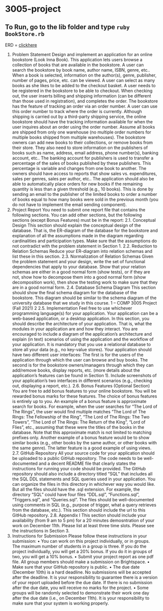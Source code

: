 # 3005-project

## To Run, go to the lib folder and type `ruby BookStore.rb`

ERD = [clickhere](https://lucid.app/lucidchart/de6a2589-42c8-468a-8acc-529cf19793f1/edit?viewport_loc=212%2C540%2C1322%2C1438%2C0_0&invitationId=inv_d010b32b-9e95-4111-973a-eca13a482d85)


1. Problem Statement
Design and implement an application for an online bookstore (Look Inna Book). This application lets users browse a collection of books that are available in the bookstore. A user can search the bookstore by book name, author name, ISBN, genre, etc.. When a book is selected, information on the author(s), genre, publisher, number of pages, price, etc. can be viewed. A user can select as many books as she likes to be added to the checkout basket. A user needs to be registered in the bookstore to be able to checkout. When checking out, the user inserts billing and shipping information (can be different than those used in registration), and completes the order. The bookstore has the feature of tracking an order via an order number. A user can use this order number to track where the order is currently. Although shipping is carried out by a third-party shipping service, the online bookstore should have the tracking information available for when the user inquires about an order using the order number. Assume all books are shipped from only one warehouse (no multiple order numbers for multiple books shipped from multiple warehouses). The bookstore owners can add new books to their collections, or remove books from their store. They also need to store information on the publishers of books such as name, address, email address, phone number(s), banking account, etc.. The banking account for publishers is used to transfer a percentage of the sales of books published by these publishers. This percentage is variable and changes from one book to another. The owners should have access to reports that show sales vs. expenditures, sales per genres, sales per author, etc.. The application should also be able to automatically place orders for new books if the remaining quantity is less than a given threshold (e.g., 10 books). This is done by sending an email to the publisher of the limited books to order a number of books equal to how many books were sold in the previous month (you do not have to implement the email sending component).
2. Project Report
You need to submit one report file that contains the following sections. You can add other sections, but the following sections (except Bonus Features) must be in the report:
2.1. Conceptual Design
This section should explain the conceptual design of the database. That is, the ER-diagram of the database for the bookstore and explanation of all the assumptions made in the diagram regarding cardinalities and participation types. Make sure that the assumptions do not contradict with the problem statement in Section 1.
2.2. Reduction to Relation Schemas
Reduce your ER-diagram into relation schemas and list these in this section.
2.3. Normalization of Relation Schemas
Given the problem statement and your design, write the set of functional dependencies that apply to your database. Show that your relation schemas are either in a good normal form (show tests), or if they are not, show how to decompose them into a good normal form (show decomposition work), then show the testing work to make sure that they are in a good normal form.
2.4. Database Schema Diagram
This section should show the final schema diagram for the database of the bookstore. This diagram should be similar to the schema diagram of the university database that we study in this course.
1
– COMP 3005 Project (Fall 2021) 2 2.5. Implementation
Feel free to use whichever programming language(s) for your application. Your application can be a web-based application, or a desktop application. In this section, you should describe the architecture of your application. That is, what the modules in your application are and how they interact. You are encouraged to include a diagram of the application’s architecture and explain (in text) scenarios of using the application and the workflow of your application. It is mandatory that you use a relational database to store all your data (e.g., no key-value stores).
Your application should have two different user interfaces: The first is for the users of the application through which the user can browse and buy books. The second is for the bookstore owners/managers through which they can add/remove books, display reports, etc. (more details about the application’s features can be found in Section 1).
Include screenshots of your application’s two interfaces in different scenarios (e.g., checking out, displaying a report, etc.).
2.6. Bonus Features (Optional Section)
You are free to add bonus features to your online bookstore. You will be rewarded bonus marks for these features. The choice of bonus features is entirely up to you. An example of a bonus feature is approximate search for books. For example, when the user searches for “The Lord of The Rings”, the user would find multiple matches “The Lord of The Rings: The Fellowship of the Ring”, “The Lord of The Rings: The Two Towers”, “The Lord of The Rings: The Return of the King”, “Lord of Flies”, etc., assuming that these were the titles of the books in the database. Note that this approximate match is not limited to matching prefixes only. Another example of a bonus feature would be to show similar books (e.g., other books by the same author, or other books with the same genre). The latter feature is a good example of using views.
2.7. GitHub Repository
All your source code for your application should be uploaded to a public GitHub repository. The code needs to be well-documented and a decent README file that clearly states the instructions for running your code should be provided. The GitHub repository should also include a directory titled “SQL” that includes all the SQL DDL statements and SQL queries used in your application. You can organize the files in this directory in whichever way you would like. But all the files should have the .sql extension. For example, the directory “SQL” could have four files “DDL.sql”, “Functions.sql”, “Triggers.sql”, and “Queries.sql”. The files should be well-documented using comments in SQL (e.g., purpose of trigger, what a query retrieves from the database, etc.). This section should include the url to this GitHub repository.
2.8. Appendix I
This section should include your availability (from 9 am to 5 pm) for a 20 minutes demosntration of your work on December 11th. Please list at least three time slots. Please see the instructions in Section 3.
3. Instructions for Submission
Please follow these instructions in your submission:
• You can work on this project individually, or in groups. The maximum number of students in a group is three. If you do the project individually, you will get a 20% bonus. If you do it in groups of two, you will get a 10% bonus.
• Submit your project report as one pdf file. All group members should make a submission on Brightspace.
• Make sure that your GitHub repository is public.
• The due date (December 10th) is a hard deadline. No submissions will be accepted after the deadline. It is your responsibility to guarantee there is a version of your report uploaded before the due date. If there is no submission after the due date, you will receive no marks for the project.
• Some groups will be randomly selected to demonstrate their work one day after the due date (i.e., on December 11th). It is your responsibility to make sure that your system is working properly.
